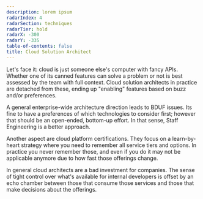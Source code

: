 ```yaml
---
description: lorem ipsum
radarIndex: 4
radarSection: techniques
radarTier: hold
radarX: -300
radarY: -335
table-of-contents: false
title: Cloud Solution Architect
---
```


Let's face it: cloud is just someone else's computer with fancy APIs. Whether
one of its canned features can solve a problem or not is best assessed by the
team with full context. Cloud solution architects in practice are detached from
these, ending up "enabling" features based on buzz and/or preferences.

A general enterprise-wide architecture direction leads to BDUF issues. Its fine
to have a preferences of which technologies to consider first; however that
should be an open-ended, bottom-up effort. In that sense, Staff Engineering is
a better approach.

Another aspect are cloud platform certifications. They focus on a learn-by-heart
strategy where you need to remember all service tiers and options. In practice
you never remember those, and even if you do it may not be applicable anymore
due to how fast those offerings change.

In general cloud architects are a bad investment for companies. The sense of
tight control over what's available for internal developers is offset by an echo
chamber between those that consume those services and those that make decisions
about the offerings.
